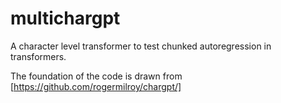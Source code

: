 # multichargpt

A character level transformer to test chunked autoregression in transformers.

The foundation of the code is drawn from [https://github.com/rogermilroy/chargpt/]
